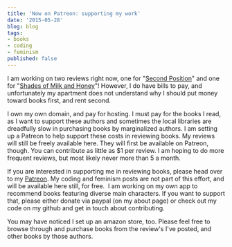 ```yaml
---
title: 'Now on Patreon: supporting my work'
date: '2015-05-28'
blog: blog
tags:
- books
- coding
- feminism
published: false
---
```


I am working on two reviews right now, one for "<a href="http://www.amazon.com/gp/product/B00SVWX5TM/ref=as_li_tl?ie=UTF8&amp;camp=1789&amp;creative=9325&amp;creativeASIN=B00SVWX5TM&amp;linkCode=as2&amp;tag=nikkmurr-20&amp;linkId=COUODSAS3WWIYHA3">Second Position</a>" and one for "<a href="http://www.amazon.com/gp/product/B003P2WO2M/ref=as_li_tl?ie=UTF8&amp;camp=1789&amp;creative=9325&amp;creativeASIN=B003P2WO2M&amp;linkCode=as2&amp;tag=nikkmurr-20&amp;linkId=5RNY2WOQZGGL6TI3">Shades of Milk and Honey</a>"! However, I do have bills to pay, and unfortunately my apartment does not understand why I should put money toward books first, and rent second.

I own my own domain, and pay for hosting. I must pay for the books I read, as I want to support these authors and sometimes the local libraries are dreadfully slow in purchasing books by marginalized authors. I am setting up a Patreon to help support these costs in reviewing books. My reviews will still be freely available here. They will first be available on Patreon, though. You can contribute as little as $1 per review. I am hoping to do more frequent reviews, but most likely never more than 5 a month.

If you are interested in supporting me in reviewing books, please head over to my <a href="https://www.patreon.com/NikkiMurray">Patreon</a>. My coding and feminism posts are not part of this effort, and will be available here still, for free.  I am working on my own app to recommend books featuring diverse main characters. If you want to support that, please either donate via paypal (on my about page) or check out my code on my github and get in touch about contributing.

You may have noticed I set up an amazon store, too. Please feel free to browse through and purchase books from the review's I've posted, and other books by those authors.
